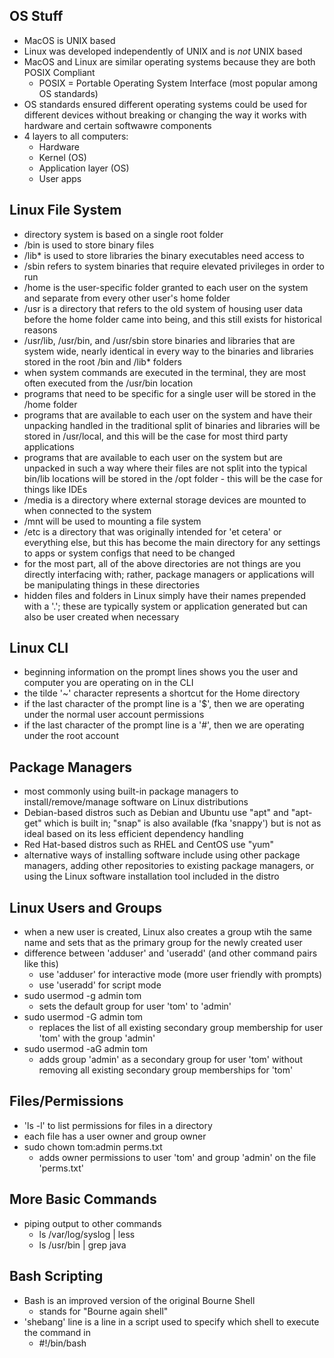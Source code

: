 ## OS Stuff
- MacOS is UNIX based
- Linux was developed independently of UNIX and is *not* UNIX based
- MacOS and Linux are similar operating systems because they are both POSIX Compliant
  - POSIX = Portable Operating System Interface (most popular among OS standards)
- OS standards ensured different operating systems could be used for different devices without breaking or changing the way it works with hardware and certain softwawre components
- 4 layers to all computers:
  - Hardware
  - Kernel (OS)
  - Application layer (OS)
  - User apps

## Linux File System
- directory system is based on a single root folder
- /bin is used to store binary files
- /lib* is used to store libraries the binary executables need access to
- /sbin refers to system binaries that require elevated privileges in order to run
- /home is the user-specific folder granted to each user on the system and separate from every other user's home folder
- /usr is a directory that refers to the old system of housing user data before the home folder came into being, and this still exists for historical reasons
- /usr/lib, /usr/bin, and /usr/sbin store binaries and libraries that are system wide, nearly identical in every way to the binaries and libraries stored in the root /bin and /lib* folders
- when system commands are executed in the terminal, they are most often executed from the /usr/bin location
- programs that need to be specific for a single user will be stored in the /home folder
- programs that are available to each user on the system and have their unpacking handled in the traditional split of binaries and libraries will be stored in /usr/local, and this will be the case for most third party applications
- programs that are available to each user on the system but are unpacked in such a way where their files are not split into the typical bin/lib locations will be stored in the /opt folder - this will be the case for things like IDEs
- /media is a directory where external storage devices are mounted to when connected to the system
- /mnt will be used to mounting a file system
- /etc is a directory that was originally intended for 'et cetera' or everything else, but this has become the main directory for any settings to apps or system configs that need to be changed
- for the most part, all of the above directories are not things are you directly interfacing with; rather, package managers or applications will be manipulating things in these directories
- hidden files and folders in Linux simply have their names prepended with a '.'; these are typically system or application generated but can also be user created when necessary

## Linux CLI
- beginning information on the prompt lines shows you the user and computer you are operating on in the CLI
- the tilde '~' character represents a shortcut for the Home directory
- if the last character of the prompt line is a '$', then we are operating under the normal user account permissions
- if the last character of the prompt line is a '#', then we are operating under the root account

## Package Managers
- most commonly using built-in package managers to install/remove/manage software on Linux distributions
- Debian-based distros such as Debian and Ubuntu use "apt" and "apt-get" which is built in; "snap" is also available (fka 'snappy') but is not as ideal based on its less efficient dependency handling
- Red Hat-based distros such as RHEL and CentOS use "yum"
- alternative ways of installing software include using other package managers, adding other repositories to existing package managers, or using the Linux software installation tool included in the distro

## Linux Users and Groups
- when a new user is created, Linux also creates a group wtih the same name and sets that as the primary group for the newly created user
- difference between 'adduser' and 'useradd' (and other command pairs like this)
  - use 'adduser' for interactive mode (more user friendly with prompts)
  - use 'useradd' for script mode
- sudo usermod -g admin tom
  -  sets the default group for user 'tom' to 'admin'
-  sudo usermod -G admin tom
   -  replaces the list of all existing secondary group membership for user 'tom' with the group 'admin'
-  sudo usermod -aG admin tom
   -  adds group 'admin' as a secondary group for user 'tom' without removing all existing secondary group memberships for 'tom'

## Files/Permissions
-  'ls -l' to list permissions for files in a directory
-  each file has a user owner and group owner
-  sudo chown tom:admin perms.txt
   -  adds owner permissions to user 'tom' and group 'admin' on the file 'perms.txt'

## More Basic Commands
- piping output to other commands
  - ls /var/log/syslog | less
  - ls /usr/bin | grep java

## Bash Scripting
- Bash is an improved version of the original Bourne Shell
  - stands for "Bourne again shell"
- 'shebang' line is a line in a script used to specify which shell to execute the command in
  - #!/bin/bash